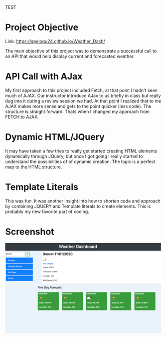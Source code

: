 TEST

# Project Objective

Link: https://speloqu24.github.io/Weather_Dash/

The main objective of this project was to demonstrate a successful call to an API that would help display current and forecasted weather.

# API Call with AJax

My first approach to this project included Fetch, at that point I hadn't seen much of AJAX. Our instructor introduce AJax to us briefly in class but really dug into it during a review session we had. At that point I realized that to me AJAX makes more sense and gets to the point quicker (less code). The structure is straight forward. Thats when I changed my approach from FETCH to AJAX.

# Dynamic HTML/JQuery

It may have taken a few tries to really get started creating HTML elements dynamically through JQuery, but once I got going I really started to understand the possibilities of of dynamic creation. The logic is a perfect map to the HTML structure.

# Template Literals

This was fun. It was another insight into how to shorten code and approach by combining JQUERY and Template literals to create elements. This is probably my new favorite part of coding.

# Screenshot

<img src="Assets/Weather_Dashboard.png" width="500">
